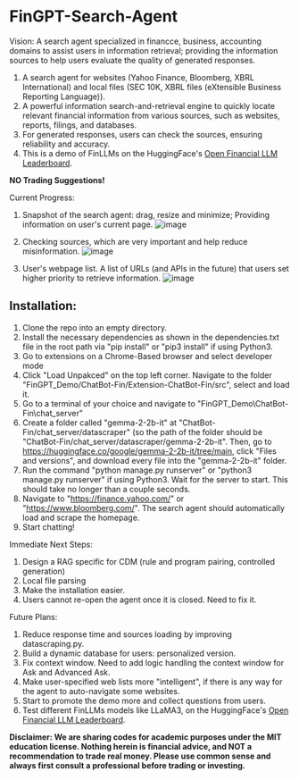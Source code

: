 # FinGPT-Search-Agent

Vision: A search agent specialized in financce, business, accounting domains to assist users in information retrieval; providing the information sources to help users evaluate the quality of generated responses.

1. A search agent for websites (Yahoo Finance, Bloomberg, XBRL International) and local files (SEC 10K, XBRL files (eXtensible Business Reporting Language)).
2. A powerful information search-and-retrieval engine to quickly locate relevant financial information from various sources, such as websites, reports, filings, and databases.
3. For generated responses, users can check the sources, ensuring reliability and accuracy.
4. This is a demo of FinLLMs on the HuggingFace's [Open Financial LLM Leaderboard](https://huggingface.co/spaces/TheFinAI/Open-Financial-LLM-Leaderboard).

**NO Trading Suggestions!**

Current Progress:

1. Snapshot of the search agent: drag, resize and minimize; Providing information on user's current page.
   ![image](https://github.com/YangletLiu/FinLLM-Search-Agent/blob/main/figures/snapshot.png)

2. Checking sources, which are very important and help reduce misinformation.
   ![image](https://github.com/YangletLiu/FinGPT-Search-Agent/blob/main/figures/sources.png)

3. User's webpage list. A list of URLs (and APIs in the future) that users set higher priority to retrieve information.
   ![image](https://github.com/YangletLiu/FinGPT-Search-Agent/blob/main/figures/user_preferred.png)


## Installation:

1. Clone the repo into an empty directory.
2. Install the necessary dependencies as shown in the dependencies.txt file in the root path via "pip install" or "pip3 install" if using Python3.
3. Go to extensions on a Chrome-Based browser and select developer mode
4. Click "Load Unpakced" on the top left corner. Navigate to the folder "FinGPT_Demo/ChatBot-Fin/Extension-ChatBot-Fin/src", select and load it.
5. Go to a terminal of your choice and navigate to "FinGPT_Demo\ChatBot-Fin\chat_server"
6. Create a folder called "gemma-2-2b-it" at "ChatBot-Fin/chat_server/datascraper" (so the path of the
folder should be "ChatBot-Fin/chat_server/datascraper/gemma-2-2b-it". Then, go to
https://huggingface.co/google/gemma-2-2b-it/tree/main, click "Files and versions", and download every file
into the "gemma-2-2b-it" folder.
7. Run the command "python manage.py runserver"  or "python3 manage.py runserver" if using Python3. Wait for the server to start. This should take no longer than a couple seconds.
8. Navigate to "https://finance.yahoo.com/" or "https://www.bloomberg.com/". The search agent should automatically load and scrape the homepage.
9. Start chatting!

Immediate Next Steps:
1. Design a RAG specific for CDM (rule and program pairing, controlled generation)
2. Local file parsing
3. Make the installation easier.
4. Users cannot re-open the agent once it is closed. Need to fix it.


Future Plans:
1. Reduce response time and sources loading by improving datascraping.py.
2. Build a dynamic database for users: personalized version.
3. Fix context window. Need to add logic handling the context window for Ask and Advanced Ask.
4. Make user-specified web lists more "intelligent", if there is any way for the agent to auto-navigate some websites.
5. Start to promote the demo more and collect questions from users.
6. Test different FinLLMs models like LLaMA3, on the HuggingFace's [Open Financial LLM Leaderboard](https://huggingface.co/spaces/TheFinAI/Open-Financial-LLM-Leaderboard).


**Disclaimer: We are sharing codes for academic purposes under the MIT education license. Nothing herein is financial advice, and NOT a recommendation to trade real money. Please use common sense and always first consult a professional before trading or investing.**
